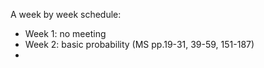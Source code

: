 A week by week schedule:
* Week 1: no meeting
* Week 2: basic probability (MS pp.19-31, 39-59, 151-187)
* 
